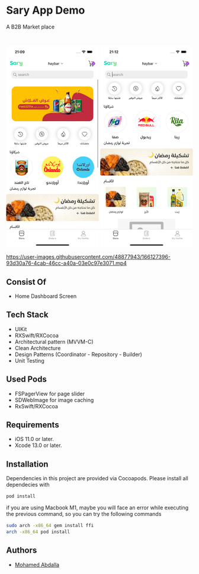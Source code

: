 
# Sary App Demo

A B2B Market place
<br />

<br />

<img src="ScreenShots/first.png" width="250"> <img src="ScreenShots/second.png" width="250">

https://user-images.githubusercontent.com/48877943/166127396-93d30a76-4cab-46cc-a40a-03e0c97e3071.mp4


## Consist Of
- Home Dashboard Screen

    
## Tech Stack
- UIKit
- RXSwift/RXCocoa
- Architectural pattern (MVVM-C)
- Clean Architecture
- Design Patterns (Coordinator - Repository - Builder)
- Unit Testing
    

## Used Pods
- FSPagerView for page slider
- SDWebImage for image caching
- RxSwift/RXCocoa

## Requirements
- iOS 11.0 or later.
- Xcode 13.0 or later.
    

## Installation
Dependencies in this project are provided via Cocoapods. Please install all dependecies with

```bash
pod install
```

if you are using Macbook M1, maybe you will face an error while executing the previous command, so you can try the following commands
```sh
sudo arch -x86_64 gem install ffi
arch -x86_64 pod install
```

    
## Authors

- [Mohamed Abdalla](https://www.linkedin.com/in/mohamed-abdallah-9a97b3b5/)

  


